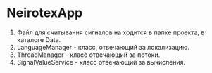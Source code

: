 # NeirotexApp

 1. Файл для считывания сигналов на ходится в папке проекта, в каталоге Data.
 2. LanguageManager - класс, отвечающий за локализацию.
 3. ThreadManager - класс отвечающий за потоки.
 4. SignalValueService - класс отвечающий за вычисления.
 
